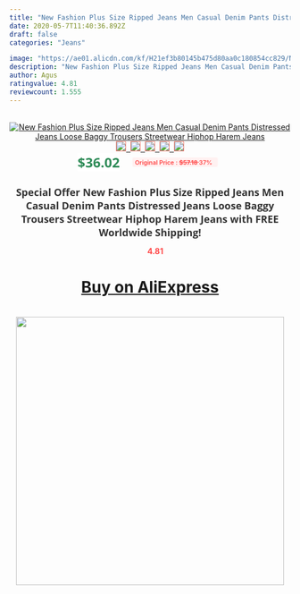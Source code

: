 ```yaml
---
title: "New Fashion Plus Size Ripped Jeans Men Casual Denim Pants Distressed Jeans Loose Baggy Trousers Streetwear Hiphop Harem Jeans"
date: 2020-05-7T11:40:36.892Z
draft: false
categories: "Jeans"

image: "https://ae01.alicdn.com/kf/H21ef3b80145b475d80aa0c180854cc829/New-Fashion-Plus-Size-Ripped-Jeans-Men-Casual-Denim-Pants-Distressed-Jeans-Loose-Baggy-Trousers-Streetwear.jpg"
description: "New Fashion Plus Size Ripped Jeans Men Casual Denim Pants Distressed Jeans Loose Baggy Trousers Streetwear Hiphop Harem Jeans"
author: Agus
ratingvalue: 4.81
reviewcount: 1.555
---
```

<br>
<div style="text-align: center;">
<a href="https://s.click.aliexpress.com/e/_Adumcd" target="_blank" rel="nofollow noopener noreferrer"><img alt="New Fashion Plus Size Ripped Jeans Men Casual Denim Pants Distressed Jeans Loose Baggy Trousers Streetwear Hiphop Harem Jeans" class="magnifier-image" src="https://ae01.alicdn.com/kf/H21ef3b80145b475d80aa0c180854cc829/New-Fashion-Plus-Size-Ripped-Jeans-Men-Casual-Denim-Pants-Distressed-Jeans-Loose-Baggy-Trousers-Streetwear.jpg_640x640.jpg">
<br>
<img style="border:1px solid salmon" src="https://ae01.alicdn.com/kf/H21ef3b80145b475d80aa0c180854cc829/New-Fashion-Plus-Size-Ripped-Jeans-Men-Casual-Denim-Pants-Distressed-Jeans-Loose-Baggy-Trousers-Streetwear.jpg_120x120.jpg">&nbsp;&nbsp;<img style="border:1px solid salmon" src="https://ae01.alicdn.com/kf/H66f6688abb634037983129a11de86c71b/New-Fashion-Plus-Size-Ripped-Jeans-Men-Casual-Denim-Pants-Distressed-Jeans-Loose-Baggy-Trousers-Streetwear.jpg_120x120.jpg">&nbsp;&nbsp;<img style="border:1px solid salmon" src="https://ae01.alicdn.com/kf/H8e2b1d3cb9cf42b6a886e5a41d05b21bX/New-Fashion-Plus-Size-Ripped-Jeans-Men-Casual-Denim-Pants-Distressed-Jeans-Loose-Baggy-Trousers-Streetwear.jpg_120x120.jpg">&nbsp;&nbsp;<img style="border:1px solid salmon" src="https://ae01.alicdn.com/kf/H7bb72a945943446faff5dd985af02f10d/New-Fashion-Plus-Size-Ripped-Jeans-Men-Casual-Denim-Pants-Distressed-Jeans-Loose-Baggy-Trousers-Streetwear.jpg_120x120.jpg">&nbsp;&nbsp;<img style="border:1px solid salmon" src="https://ae01.alicdn.com/kf/He56bca51e4304dca9251dfe3067ad632K/New-Fashion-Plus-Size-Ripped-Jeans-Men-Casual-Denim-Pants-Distressed-Jeans-Loose-Baggy-Trousers-Streetwear.jpg_120x120.jpg"></a></div><br0>
<div style="text-align: center;"><span style="background-color: white; border: 0px; box-sizing: border-box; color: seagreen; display: inline-block; font-family: &quot;open sans&quot; , &quot;arial&quot; , &quot;helvetica&quot; , sans-serif , &quot;heiti&quot;; font-size: 24px; font-stretch: inherit; font-weight: 700; line-height: inherit; margin: 0px 10px 0px 0px; padding: 0px; vertical-align: middle;">$36.02 </span>
<span style="background: rgb(255 , 241 , 241); border-radius: 3px; border: 0px; box-sizing: border-box; color: #ff4747; display: inline-block; font-family: inherit; font-size: 12px; font-stretch: inherit; font-style: inherit; font-variant: inherit; font-weight: 600; line-height: inherit; margin: 0px; padding: 2px 5px; transform: scale(0.9); vertical-align: middle;">Original Price : <b style="text-decoration: line-through;">$57.18 </b> 37%&nbsp;&nbsp;</span></div>
<h1 style="color: #333333; display: inline-block; font-family: &quot;open sans&quot; , &quot;arial&quot; , &quot;helvetica&quot; , sans-serif , &quot;heiti&quot;; font-size: 18px; font-stretch: inherit; font-weight: 700; text-align: center;">Special Offer New Fashion Plus Size Ripped Jeans Men Casual Denim Pants Distressed Jeans Loose Baggy Trousers Streetwear Hiphop Harem Jeans with FREE Worldwide Shipping!</h1>
<div style="color: #ff4747; text-align: center;">
<img src="https://4.bp.blogspot.com/-M0ZcTcb-5uY/XleCXlxnR4I/AAAAAAAAAEc/OrjgMkXV1oMQFaCRZj5HQwOCBcu3w1FegCPcBGAYYCw/s1600/star.png" style="height: 15px;">&nbsp;<b>4.81</b></div>
<div class="button_cont" align="center"><a class="buynow_a" href="https://s.click.aliexpress.com/e/_Adumcd" target="_blank" rel="nofollow noopener noreferrer"><H1>Buy on AliExpress</H1></a></div><br>
<div class="separator" style="clear: both; text-align: center;">
<img src="https://lh3.googleusercontent.com/-pTy5HemUv9M/XlePHvY0dAI/AAAAAAAAAE4/0nX5iRUoIWY8eMW9Dpxeirr157OZliDIgCLcBGAsYHQ/s1600/badge.gif" width="480">
</div>
